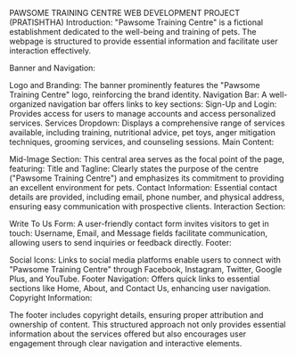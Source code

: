 PAWSOME TRAINING CENTRE
WEB DEVELOPMENT PROJECT (PRATISHTHA)
Introduction:
"Pawsome Training Centre" is a fictional establishment dedicated to the well-being and training of pets. The webpage is structured to provide essential information and facilitate user interaction effectively.

Banner and Navigation:

Logo and Branding: The banner prominently features the "Pawsome Training Centre" logo, reinforcing the brand identity.
Navigation Bar: A well-organized navigation bar offers links to key sections:
Sign-Up and Login: Provides access for users to manage accounts and access personalized services.
Services Dropdown: Displays a comprehensive range of services available, including training, nutritional advice, pet toys, anger mitigation techniques, grooming services, and counseling sessions.
Main Content:

Mid-Image Section: This central area serves as the focal point of the page, featuring:
Title and Tagline: Clearly states the purpose of the centre ("Pawsome Training Centre") and emphasizes its commitment to providing an excellent environment for pets.
Contact Information: Essential contact details are provided, including email, phone number, and physical address, ensuring easy communication with prospective clients.
Interaction Section:

Write To Us Form: A user-friendly contact form invites visitors to get in touch:
Username, Email, and Message fields facilitate communication, allowing users to send inquiries or feedback directly.
Footer:

Social Icons: Links to social media platforms enable users to connect with "Pawsome Training Centre" through Facebook, Instagram, Twitter, Google Plus, and YouTube.
Footer Navigation: Offers quick links to essential sections like Home, About, and Contact Us, enhancing user navigation.
Copyright Information:

The footer includes copyright details, ensuring proper attribution and ownership of content.
This structured approach not only provides essential information about the services offered but also encourages user engagement through clear navigation and interactive elements.
